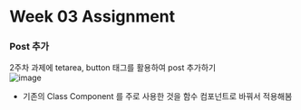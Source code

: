 # Week 03 Assignment

### Post 추가
2주차 과제에 tetarea, button 태그를 활용하여 post 추가하기<br>
![image](https://user-images.githubusercontent.com/63097207/113377383-196bff00-93af-11eb-814e-72a4164cd674.png)<br>
- 기존의 Class Component 를 주로 사용한 것을 함수 컴포넌트로 바꿔서 적용해봄<br>

